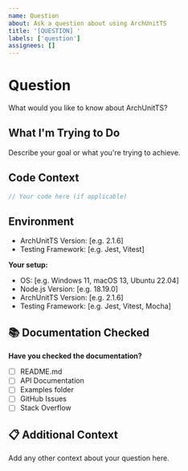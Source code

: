 ```yaml
---
name: Question
about: Ask a question about using ArchUnitTS
title: '[QUESTION] '
labels: ['question']
assignees: []
---
```


# Question

What would you like to know about ArchUnitTS?

## What I'm Trying to Do

Describe your goal or what you're trying to achieve.

## Code Context

```typescript
// Your code here (if applicable)
```

## Environment

- ArchUnitTS Version: [e.g. 2.1.6]
- Testing Framework: [e.g. Jest, Vitest]

**Your setup:**

- OS: [e.g. Windows 11, macOS 13, Ubuntu 22.04]
- Node.js Version: [e.g. 18.19.0]
- ArchUnitTS Version: [e.g. 2.1.6]
- Testing Framework: [e.g. Jest, Vitest, Mocha]

## 📚 Documentation Checked

**Have you checked the documentation?**

- [ ] README.md
- [ ] API Documentation
- [ ] Examples folder
- [ ] GitHub Issues
- [ ] Stack Overflow

## 📋 Additional Context

Add any other context about your question here.
